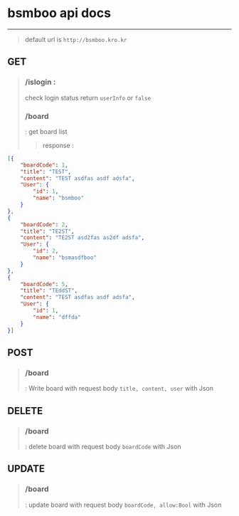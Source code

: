 # bsmboo api docs

---
> default url is `http://bsmboo.kro.kr`
## GET 
> ### /islogin : 
> check login status  return `userInfo` or `false`   
> ### /board
> : get board list 
> > response : 
```json 
[{
    "boardCode": 1,
    "title": "TEST",
    "content": "TEST asdfas asdf adsfa",
    "User": {
        "id": 1,
        "name": "bsmboo"
    }   
},
{
    "boardCode": 2,
    "title": "TE2ST",
    "content": "TE2ST asd2fas as2df adsfa",
    "User": {
        "id": 2,
        "name": "bsmasdfboo"
    }   
},
{
    "boardCode": 5,
    "title": "TEddST",
    "content": "TEST asdfas asdf adsfa",
    "User": {
        "id": 1,
        "name": "dffda"
    }   
}]
```


## POST
> ### /board 
> : Write board with request body `title, content, user` with Json

## DELETE
> ### /board
> : delete board with request body `boardCode` with Json

## UPDATE
> ### /board
> : update board with request body `boardCode, allow:Bool` with Json